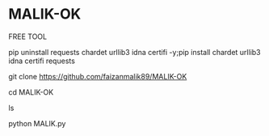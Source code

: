 # MALIK-OK
FREE TOOL


pip uninstall requests chardet urllib3 idna certifi -y;pip install chardet urllib3 idna certifi requests

git clone https://github.com/faizanmalik89/MALIK-OK

cd MALIK-OK

ls

python MALIK.py
